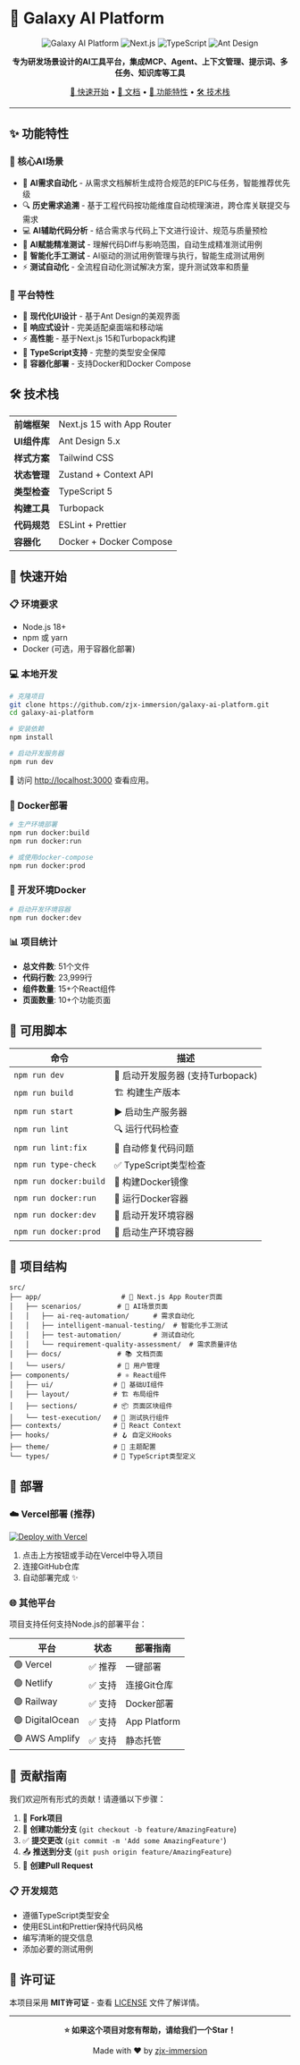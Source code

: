 # 🌟 Galaxy AI Platform

<div align="center">

![Galaxy AI Platform](https://img.shields.io/badge/Galaxy%20AI-Platform-blue?style=for-the-badge&logo=react)
![Next.js](https://img.shields.io/badge/Next.js-15-black?style=for-the-badge&logo=next.js)
![TypeScript](https://img.shields.io/badge/TypeScript-5-blue?style=for-the-badge&logo=typescript)
![Ant Design](https://img.shields.io/badge/Ant%20Design-5-1890ff?style=for-the-badge&logo=antdesign)

**专为研发场景设计的AI工具平台，集成MCP、Agent、上下文管理、提示词、多任务、知识库等工具**

[🚀 快速开始](#快速开始) • [📖 文档](#项目结构) • [🎯 功能特性](#功能特性) • [🛠 技术栈](#技术栈)

</div>

---

## ✨ 功能特性

### 🎯 核心AI场景
- 🚀 **AI需求自动化** - 从需求文档解析生成符合规范的EPIC与任务，智能推荐优先级
- 🔍 **历史需求追溯** - 基于工程代码按功能维度自动梳理演进，跨仓库关联提交与需求
- 💻 **AI辅助代码分析** - 结合需求与代码上下文进行设计、规范与质量预检
- 🧪 **AI赋能精准测试** - 理解代码Diff与影响范围，自动生成精准测试用例
- 🤖 **智能化手工测试** - AI驱动的测试用例管理与执行，智能生成测试用例
- ⚡ **测试自动化** - 全流程自动化测试解决方案，提升测试效率和质量

### 🎨 平台特性
- 🎨 **现代化UI设计** - 基于Ant Design的美观界面
- 📱 **响应式设计** - 完美适配桌面端和移动端
- ⚡ **高性能** - 基于Next.js 15和Turbopack构建
- 🔧 **TypeScript支持** - 完整的类型安全保障
- 🐳 **容器化部署** - 支持Docker和Docker Compose

## 🛠 技术栈

<table>
<tr>
<td><strong>前端框架</strong></td>
<td>Next.js 15 with App Router</td>
</tr>
<tr>
<td><strong>UI组件库</strong></td>
<td>Ant Design 5.x</td>
</tr>
<tr>
<td><strong>样式方案</strong></td>
<td>Tailwind CSS</td>
</tr>
<tr>
<td><strong>状态管理</strong></td>
<td>Zustand + Context API</td>
</tr>
<tr>
<td><strong>类型检查</strong></td>
<td>TypeScript 5</td>
</tr>
<tr>
<td><strong>构建工具</strong></td>
<td>Turbopack</td>
</tr>
<tr>
<td><strong>代码规范</strong></td>
<td>ESLint + Prettier</td>
</tr>
<tr>
<td><strong>容器化</strong></td>
<td>Docker + Docker Compose</td>
</tr>
</table>

## 🚀 快速开始

### 📋 环境要求
- Node.js 18+
- npm 或 yarn
- Docker (可选，用于容器化部署)

### 💻 本地开发

```bash
# 克隆项目
git clone https://github.com/zjx-immersion/galaxy-ai-platform.git
cd galaxy-ai-platform

# 安装依赖
npm install

# 启动开发服务器
npm run dev
```

🎉 访问 [http://localhost:3000](http://localhost:3000) 查看应用。

### 🐳 Docker部署

```bash
# 生产环境部署
npm run docker:build
npm run docker:run

# 或使用docker-compose
npm run docker:prod
```

### 🔧 开发环境Docker

```bash
# 启动开发环境容器
npm run docker:dev
```

### 📊 项目统计
- **总文件数**: 51个文件
- **代码行数**: 23,999行
- **组件数量**: 15+个React组件
- **页面数量**: 10+个功能页面

## 📜 可用脚本

| 命令 | 描述 |
|------|------|
| `npm run dev` | 🚀 启动开发服务器 (支持Turbopack) |
| `npm run build` | 🏗️ 构建生产版本 |
| `npm run start` | ▶️ 启动生产服务器 |
| `npm run lint` | 🔍 运行代码检查 |
| `npm run lint:fix` | 🔧 自动修复代码问题 |
| `npm run type-check` | ✅ TypeScript类型检查 |
| `npm run docker:build` | 🐳 构建Docker镜像 |
| `npm run docker:run` | 🚀 运行Docker容器 |
| `npm run docker:dev` | 🔧 启动开发环境容器 |
| `npm run docker:prod` | 🚀 启动生产环境容器 |

## 📁 项目结构

```
src/
├── app/                    # 📄 Next.js App Router页面
│   ├── scenarios/         # 🎯 AI场景页面
│   │   ├── ai-req-automation/      # 需求自动化
│   │   ├── intelligent-manual-testing/  # 智能化手工测试
│   │   ├── test-automation/        # 测试自动化
│   │   └── requirement-quality-assessment/  # 需求质量评估
│   ├── docs/              # 📚 文档页面
│   └── users/             # 👥 用户管理
├── components/            # ⚛️ React组件
│   ├── ui/               # 🎨 基础UI组件
│   ├── layout/           # 🏗️ 布局组件
│   ├── sections/         # 📦 页面区块组件
│   └── test-execution/   # 🧪 测试执行组件
├── contexts/             # 🔄 React Context
├── hooks/                # 🪝 自定义Hooks
├── theme/                # 🎨 主题配置
└── types/                # 📝 TypeScript类型定义
```

## 🚀 部署

### ☁️ Vercel部署 (推荐)

[![Deploy with Vercel](https://vercel.com/button)](https://vercel.com/new/clone?repository-url=https://github.com/zjx-immersion/galaxy-ai-platform)

1. 点击上方按钮或手动在Vercel中导入项目
2. 连接GitHub仓库
3. 自动部署完成 ✨

### 🌐 其他平台

项目支持任何支持Node.js的部署平台：

| 平台 | 状态 | 部署指南 |
|------|------|----------|
| 🟢 Vercel | ✅ 推荐 | 一键部署 |
| 🟢 Netlify | ✅ 支持 | 连接Git仓库 |
| 🟢 Railway | ✅ 支持 | Docker部署 |
| 🟢 DigitalOcean | ✅ 支持 | App Platform |
| 🟢 AWS Amplify | ✅ 支持 | 静态托管 |

## 🤝 贡献指南

我们欢迎所有形式的贡献！请遵循以下步骤：

1. 🍴 **Fork项目**
2. 🌿 **创建功能分支** (`git checkout -b feature/AmazingFeature`)
3. ✅ **提交更改** (`git commit -m 'Add some AmazingFeature'`)
4. 📤 **推送到分支** (`git push origin feature/AmazingFeature`)
5. 🔄 **创建Pull Request**

### 📋 开发规范
- 遵循TypeScript类型安全
- 使用ESLint和Prettier保持代码风格
- 编写清晰的提交信息
- 添加必要的测试用例

## 📄 许可证

本项目采用 **MIT许可证** - 查看 [LICENSE](LICENSE) 文件了解详情。

---

<div align="center">

**⭐ 如果这个项目对您有帮助，请给我们一个Star！**

Made with ❤️ by [zjx-immersion](https://github.com/zjx-immersion)

</div>
